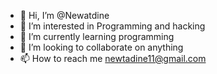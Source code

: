 - 👋 Hi, I’m @Newatdine
- 👀 I’m interested in Programming and hacking
- 🌱 I’m currently learning programming
- 💞️ I’m looking to collaborate on anything
- 📫 How to reach me newtadine11@gmail.com

<!---
Newatdine/Newatdine is a ✨ special ✨ repository because its `README.md` (this file) appears on your GitHub profile.
You can click the Preview link to take a look at your changes.
--->
